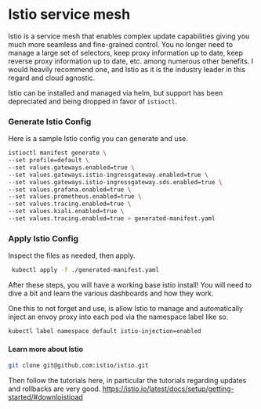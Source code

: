 # Istio service mesh

Istio is a service mesh that enables complex update capabilities giving you much more seamless and fine-grained control. You no longer need to manage a large set of selectors, keep proxy information up to date, keep reverse proxy information up to date, etc. among numerous other benefits. I would heavily recommend one, and Istio as it is the industry leader in this regard and cloud agnostic.

Istio can be installed and managed via helm, but support has been depreciated and being dropped in favor of `istioctl`.

### Generate Istio Config
Here is a sample Istio config you can generate and use.
```bash
istioctl manifest generate \
--set profile=default \
--set values.gateways.enabled=true \
--set values.gateways.istio-ingressgateway.enabled=true \
--set values.gateways.istio-ingressgateway.sds.enabled=true \
--set values.grafana.enabled=true \
--set values.prometheus.enabled=true \
--set values.tracing.enabled=true \
--set values.kiali.enabled=true \
--set values.tracing.enabled=true > generated-manifest.yaml
```

### Apply Istio Config
Inspect the files as needed, then apply.
```bash
 kubectl apply -f ./generated-manifest.yaml
```

After these steps, you will have a working base istio install! You will need to dive a bit and learn the various dashboards and how they work.

One this to not forget and use, is allow Istio to manage and automatically inject an envoy proxy into each pod via the namespace label like so.

```bash
kubectl label namespace default istio-injection=enabled
```

#### Learn more about Istio

```bash
git clone git@github.com:istio/istio.git
```

Then follow the tutorials here, in particular the tutorials regarding updates and rollbacks are very good.
https://istio.io/latest/docs/setup/getting-started/#downloistioad